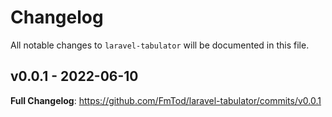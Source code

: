 # Changelog

All notable changes to `laravel-tabulator` will be documented in this file.

## v0.0.1 - 2022-06-10

**Full Changelog**: https://github.com/FmTod/laravel-tabulator/commits/v0.0.1
